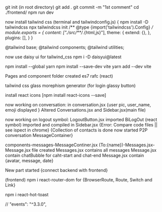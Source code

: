git init  (in root directory)
git add .
git commit -m "1st comment"
cd ./frontend/
npm run dev

now install tailwind css (terminal and tailwindconfig.js)
{
    npm install -D tailwindcss
npx tailwindcss init
/** @type {import('tailwindcss').Config} */
module.exports = {
  content: ["./src/**/*.{html,js}"],
  theme: {
    extend: {},
  },
  plugins: [],
}
}

@tailwind base;
@tailwind components;
@tailwind utilities;

now use daisy ui for tailwind_css
npm i -D daisyui@latest

npm install --global yarn
npm install --save-dev vite
yarn add --dev vite

Pages and component folder created 
es7 rafc (react)

tailwind css glass morephism generator (for login glassy button)

install react icons [npm install react-icons --save]

now working on conversation: in conversation.jsx {user pic, user_name, emoji displayed } Altered Conversations.jsx and Sidebar.jsx(main file)

now working on logout symbol: LogoutButton.jsx imported BiLogOut (react symbol) imported and compiled in Sidebar.jsx {Error: Compare code files || see ispect in chrome}
{Collection of contacts is done now started P2P conversation MessageContainer}

components-messages-MessageContiner.jsx (To:{name})-Messages.jsx-Message.jsx file created
Messages.jsx contains all messages 
Message.jsx contain chatBubble for caht-start and chat-end
Message.jsx contain {avatar, message, date}


New part started {connect backend with frontend}

(frontend) npm i react-router-dom  for {BrowserRoute, Route, Switch and Link}


npm i react-hot-toast


// "events": "^3.3.0",